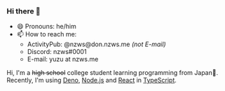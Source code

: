 ### Hi there 👋

- 😄 Pronouns: he/him
- 📫 How to reach me:
  - ActivityPub: @nzws<span>@</span>don.nzws.me *(not E-mail)*
  - Discord: nzws#0001
  - E-mail: yuzu at nzws.me

Hi, I'm a ~~high school~~ college student learning programming from Japan🗾. Recently, I'm using [Deno](https://deno.land), [Node.js](https://nodejs.org) and [React](https://reactjs.org) in [TypeScript](https://typescriptlang.org).
